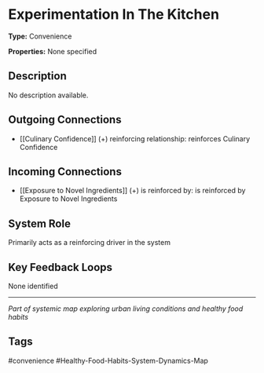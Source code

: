 # Experimentation In The Kitchen

**Type:** Convenience

**Properties:** None specified

## Description
No description available.

## Outgoing Connections
- [[Culinary Confidence]] (+) reinforcing relationship: reinforces Culinary Confidence

## Incoming Connections
- [[Exposure to Novel Ingredients]] (+) is reinforced by: is reinforced by Exposure to Novel Ingredients

## System Role
Primarily acts as a reinforcing driver in the system

## Key Feedback Loops
None identified

---
*Part of systemic map exploring urban living conditions and healthy food habits*

## Tags
#convenience #Healthy-Food-Habits-System-Dynamics-Map
